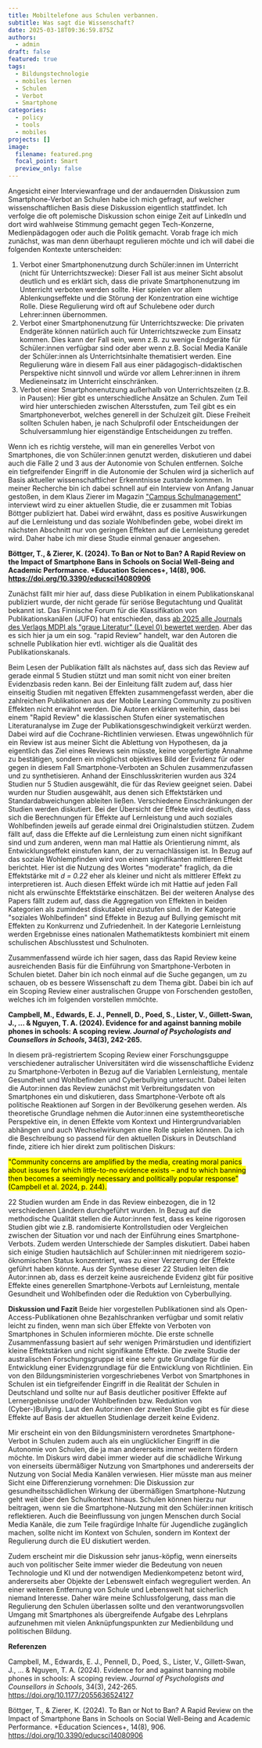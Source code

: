 ```yaml
---
title: Mobiltelefone aus Schulen verbannen.
subtitle: Was sagt die Wissenschaft?
date: 2025-03-18T09:36:59.875Z
authors:
  - admin
draft: false
featured: true
tags:
  - Bildungstechnologie
  - mobiles lernen
  - Schulen
  - Verbot
  - Smartphone
categories:
  - policy
  - tools
  - mobiles
projects: []
image:
  filename: featured.png
  focal_point: Smart
  preview_only: false
---
```

Angesicht einer Interviewanfrage und der andauernden Diskussion zum Smartphone-Verbot an Schulen habe ich mich gefragt, auf welcher wissenschaftlichen Basis diese Diskussion eigentlich stattfindet. Ich verfolge die oft polemische Diskussion schon einige Zeit auf LinkedIn und dort wird wahlweise Stimmung gemacht gegen Tech-Konzerne, Medienpädagogen oder auch die Politik gemacht. Vorab frage ich mich zunächst, was man denn überhaupt regulieren möchte und ich will dabei die folgenden Kontexte unterscheiden:

1. Verbot einer Smartphonenutzung durch Schüler:innen im Unterricht (nicht für Unterrichtszwecke): Dieser Fall ist aus meiner Sicht absolut deutlich und es erklärt sich, dass die private Smartphonenutzung im Unterricht verboten werden sollte. Hier spielen vor allem Ablenkungseffekte und die Störung der Konzentration eine wichtige Rolle. Diese Regulierung wird oft auf Schulebene oder durch Lehrer:innen übernommen.
2. Verbot einer Smartphonenutzung für Unterrichtszwecke: Die privaten Endgeräte können natürlich auch für Unterrichtszwecke zum Einsatz kommen. Dies kann der Fall sein, wenn z.B. zu wenige Endgeräte für Schüler:innen verfügbar sind oder aber wenn z.B. Social Media Kanäle der Schüler:innen als Unterrichtsinhalte thematisiert werden. Eine Regulierung wäre in diesem Fall aus einer pädagogisch-didaktischen Perspektive nicht sinnvoll und würde vor allem Lehrer:innen in ihrem Medieneinsatz im Unterricht einschränken.
3. Verbot einer Smartphonenutzung außerhalb von Unterrichtszeiten (z.B. in Pausen): Hier gibt es unterschiedliche Ansätze an Schulen. Zum Teil wird hier unterschieden zwischen Altersstufen, zum Teil gibt es ein Smartphoneverbot, welches generell in der Schulzeit gilt. Diese Freiheit sollten Schulen haben, je nach Schulprofil oder Entscheidungen der Schulversammlung hier eigenständige Entscheidungen zu treffen.

Wenn ich es richtig verstehe, will man ein generelles Verbot von Smartphones, die von Schüler:innen genutzt werden, diskutieren und dabei auch die Fälle 2 und 3 aus der Autonomie von Schulen entfernen. Solche ein tiefgreifender Eingriff in die Autonomie der Schulen wird ja sicherlich auf Basis aktueller wissenschaftlicher Erkenntnisse zustande kommen. In meiner Recherche bin ich dabei schnell auf ein Interview von Anfang Januar gestoßen, in dem Klaus Zierer im Magazin ["Campus Schulmanagement"](https://www.campus-schulmanagement.de/magazin/smartphone-verbote-an-schulen-was-bringen-sie-wirklich-klaus-zierer) interviewt wird zu einer aktuellen Studie, die er zusammen mit Tobias Böttger publiziert hat. Dabei wird erwähnt, dass es positive Auswirkungen auf die Lernleistung und das soziale Wohlbefinden gebe, wobei direkt im nächsten Abschnitt nur von geringen Effekten auf die Lernleistung geredet wird. Daher habe ich mir diese Studie einmal genauer angesehen.

**Böttger, T., & Zierer, K. (2024). To Ban or Not to Ban? A Rapid Review on the Impact of Smartphone Bans in Schools on Social Well-Being and Academic Performance. +Education Sciences+, 14(8), 906. https://doi.org/10.3390/educsci14080906**

Zunächst fällt mir hier auf, dass diese Publikation in einem Publikationskanal publiziert wurde, der nicht gerade für seriöse Begutachtung und Qualität bekannt ist. Das Finnische Forum für die Klassifikation von Publikationskanälen (JUFO) hat entschieden, dass [ab 2025 alle Journals des Verlags MDPI als "graue Literatur" (Level 0) bewertet werden](https://julkaisufoorumi.fi/en/news/changes-classification). Aber das es sich hier ja um ein sog. "rapid Review" handelt, war den Autoren die schnelle Publikation hier evtl. wichtiger als die Qualität des Publikationskanals.

Beim Lesen der Publikation fällt als nächstes auf, dass sich das Review auf gerade einmal 5 Studien stützt und man somit nicht von einer breiten Evidenzbasis reden kann. Bei der Einleitung fällt zudem auf, dass hier einseitig Studien mit negativen Effekten zusammengefasst werden, aber die zahlreichen Publikationen aus der Mobile Learning Community zu positiven Effekten nicht erwähnt werden. Die Autoren erklären weiterhin, dass bei einem "Rapid Review" die klassischen Stufen einer systematischen Literaturanalyse im Zuge der Publikationsgeschwindigkeit verkürzt werden. Dabei wird auf die Cochrane-Richtlinien verwiesen. Etwas ungewöhnlich für ein Review ist aus meiner Sicht die Ablettung von Hypothesen, da ja eigentlich das Ziel eines Reviews sein müsste, keine vorgefertigte Annahme zu bestätigen, sondern ein möglichst objektives Bild der Evidenz für oder gegen in diesem Fall Smartphone-Verboten an Schulen zusammenzufassen und zu synthetisieren. Anhand der Einschlusskriterien wurden aus 324 Studien nur 5 Studien ausgewählt, die für das Review geeignet seien. Dabei wurden nur Studien ausgewählt, aus denen sich Effektstärken und Standardabweichungen ableiten ließen. Verschiedene Einschränkungen der Studien werden diskutiert. Bei der Übersicht der Effekte wird deutlich, dass sich die Berechnungen für Effekte auf Lernleistung und auch soziales Wohlbefinden jeweils auf gerade einmal drei Originalstudien stützen. Zudem fällt auf, dass die Effekte auf die Lernleistung zum einen nicht signifikant sind und zum anderen, wenn man mal Hattie als Orientierung nimmt, als Entwicklungseffekt einstufen kann, der zu vernachlässigen ist. In Bezug auf das soziale Wohlempfinden wird von einem signifikanten mittleren Effekt berichtet. Hier ist die Nutzung des Wortes "moderate" fraglich, da die Effektstärke mit *d = 0.22* eher als kleiner und nicht als mittlerer Effekt zu interpretieren ist. Auch diesen Effekt würde ich mit Hattie auf jeden Fall nicht als erwünschte Effektstärke einschätzen. Bei der weiteren Analyse des Papers fällt zudem auf, dass die Aggregation von Effekten in beiden Kategorien als zumindest diskutabel einzustufen sind. In der Kategorie "soziales Wohlbefinden" sind Effekte in Bezug auf Bullying gemischt mit Effekten zu Konkurrenz und Zufriedenheit. In der Kategorie Lernleistung werden Ergebnisse eines nationalen Mathematiktests kombiniert mit einem schulischen Abschlusstest und Schulnoten.

Zusammenfassend würde ich hier sagen, dass das Rapid Review keine ausreichenden Basis für die Einführung von Smartphone-Verboten in Schulen bietet. Daher bin ich noch einmal auf die Suche gegangen, um zu schauen, ob es bessere Wissenschaft zu dem Thema gibt. Dabei bin ich auf ein Scoping Review einer australischen Gruppe von Forschenden gestoßen, welches ich im folgenden vorstellen mmöchte.

**Campbell, M., Edwards, E. J., Pennell, D., Poed, S., Lister, V., Gillett-Swan, J., ... & Nguyen, T. A. (2024). Evidence for and against banning mobile phones in schools: A scoping review. *Journal of Psychologists and Counsellors in Schools*, 34(3), 242-265.**

In diesem prä-registriertem Scoping Review einer Forschungsguppe verschiedener autralischer Universitäten wird die wissenschaftliche Evidenz zu Smartphone-Verboten in Bezug auf die Variablen Lernleistung, mentale Gesundheit und Wohlbefinden und Cyberbullying untersucht. Dabei leiten die Autor:innen das Review zunächst mit Verbreitungsdaten von Smartphones ein und diskutieren, dass Smartphone-Verbote oft als politische Reaktionen auf Sorgen in der Bevölkerung gesehen werden. Als theoretische Grundlage nehmen die Autor:innen eine systemtheoretische Perspektive ein, in denen Effekte vom Kontext und Hintergrundvariablen abhängen und auch Wechselwirkungen eine Rolle spielen können. Da ich die Beschreibung so passend für den aktuellen Diskurs in Deutschland finde, zitiere ich hier direkt zum politischen Diskurs: 

<mark>"Community concerns are amplified by the media, creating moral panics about issues for which little-to-no evidence exists – and to which banning then becomes a seemingly necessary and politically popular response" (Campbell et al. 2024, p. 244).</mark>

22 Studien wurden am Ende in das Review einbezogen, die in 12 verschiedenen Ländern durchgeführt wurden. In Bezug auf die methodische Qualität stellen die Autor:innen fest, dass es keine rigorosen Studien gibt wie z.B. randomisierte Kontrollstudien oder Vergleichen zwischen der Situation vor und nach der Einführung eines Smartphone-Verbots. Zudem werden Unterschiede der Samples diskutiert. Dabei haben sich einige Studien hautsächlich auf Schüler:innen mit niedrigerem sozio-öknomischen Status konzentriert, was zu einer Verzerrung der Effekte geführt haben könnte. Aus der Synthese dieser 22 Studien leiten die Autor:innen ab, dass es derzeit keine ausreichende Evidenz gibt für positive Effekte eines generellen Smartphone-Verbots auf Lernleistung, mentale Gesundheit und Wohlbefinden oder die Reduktion von Cyberbullying.

**Diskussion und Fazit**
Beide hier vorgestellen Publikationen sind als Open-Access-Publikationen ohne Bezahlschranken verfügbar und somit relativ leicht zu finden, wenn man sich über Effekte von Verboten von Smartphones in Schulen informieren möchte. Die erste schnelle Zusammenfassung basiert auf sehr wenigen Primärstudien und identifiziert kleine Effektstärken und nicht signifikante Effekte. Die zweite Studie der australischen Forschungsgruppe ist eine sehr gute Grundlage für die Entwicklung einer Evidenzgrundlage für die Entwicklung von Richtlinien. Ein von den Bildungsministerien vorgeschriebenes Verbot von Smartphones in Schulen ist ein tiefgreifender Eingriff in die Realität der Schulen in Deutschland und sollte nur auf Basis deutlicher positiver Effekte auf Lernergebnisse und/oder Wohlbefinden bzw. Reduktion von (Cyber-)Bullying. Laut den Autor:innen der zweiten Studie gibt es für diese Effekte auf Basis der aktuellen Studienlage derzeit keine Evidenz.

Mir erscheint ein von den Bildungsministern verordnetes Smartphone-Verbot in Schulen zudem auch als ein unglücklicher Eingriff in die Autonomie von Schulen, die ja man andererseits immer weitern fördern möchte. Im Diskurs wird dabei immer wieder auf die schädliche Wirkung von einerseits übermäßiger Nutzung von Smartphones und andererseits der Nutzung von Social Media Kanälen verwiesen. Hier müsste man aus meiner Sicht eine Differenzierung vornehmen: Die Diskussion zur gesundheitsschädlichen Wirkung der übermäßigen Smartphone-Nutzung geht weit über den Schulkontext hinaus. Schulen können hierzu nur beitragen, wenn sie die Smartphone-Nutzung mit den Schüler:innen kritisch reflektieren. Auch die Beeinflussung von jungen Menschen durch Social Media Kanäle, die zum Teile fragürdige Inhalte für Jugendliche zugänglich machen, sollte nicht im Kontext von Schulen, sondern im Kontext der Regulierung durch die EU diskutiert werden.

Zudem erscheint mir die Diskussion sehr janus-köpfig, wenn einerseits auch von politischer Seite immer wieder die Bedeutung von neuen Technologie und KI und der notwendigen Medienkompetenz betont wird, andererseits aber Objekte der Lebenswelt einfach wegreguliert werden. An einer weiteren Entfernung von Schule und Lebenswelt hat sicherlich niemand Interesse. Daher wäre meine Schlussfolgerung, dass man die Regulierung den Schulen überlassen sollte und den verantworungsvollen Umgang mit Smartphones als übergreifende Aufgabe des Lehrplans aufzunehmen mit vielen Anknüpfungspunkten zur Medienbildung und politischen Bildung.

**Referenzen**

Campbell, M., Edwards, E. J., Pennell, D., Poed, S., Lister, V., Gillett-Swan, J., ... & Nguyen, T. A. (2024). Evidence for and against banning mobile phones in schools: A scoping review. *Journal of Psychologists and Counsellors in Schools*, 34(3), 242-265. https://doi.org/10.1177/2055636524127

Böttger, T., & Zierer, K. (2024). To Ban or Not to Ban? A Rapid Review on the Impact of Smartphone Bans in Schools on Social Well-Being and Academic Performance. +Education Sciences+, 14(8), 906. https://doi.org/10.3390/educsci14080906